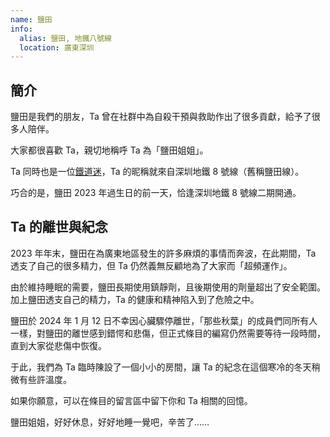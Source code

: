 ```yaml
---
name: 鹽田
info:
  alias: 鹽田, 地鐵八號線
  location: 廣東深圳
---
```


## 簡介

鹽田是我們的朋友，Ta 曾在社群中為自殺干預與救助作出了很多貢獻，給予了很多人陪伴。

大家都很喜歡 Ta，親切地稱呼 Ta 為「鹽田姐姐」。

Ta 同時也是一位[鐵道迷](https://zh.wikipedia.org/zh-tw/%E9%90%B5%E9%81%93%E8%BF%B7)，Ta 的昵稱就來自深圳地鐵 8 號線（舊稱鹽田線）。

巧合的是，鹽田 2023 年過生日的前一天，恰逢深圳地鐵 8 號線二期開通。

## Ta 的離世與紀念

2023 年年末，鹽田在為廣東地區發生的許多麻煩的事情而奔波，在此期間，Ta 透支了自己的很多精力，但 Ta 仍然義無反顧地為了大家而「超頻運作」。

由於維持睡眠的需要，鹽田長期使用鎮靜劑，且後期使用的劑量超出了安全範圍。加上鹽田透支自己的精力，Ta 的健康和精神陷入到了危險之中。

鹽田於 2024 年 1 月 12 日不幸因心臟驟停離世，「那些秋葉」的成員們同所有人一樣，對鹽田的離世感到錯愕和悲傷，但正式條目的編寫仍然需要等待一段時間，直到大家從悲傷中恢復。

于此，我們為 Ta 臨時陳設了一個小小的房間，讓 Ta 的紀念在這個寒冷的冬天稍微有些許溫度。

如果你願意，可以在條目的留言區中留下你和 Ta 相關的回憶。

鹽田姐姐，好好休息，好好地睡一覺吧，辛苦了……
